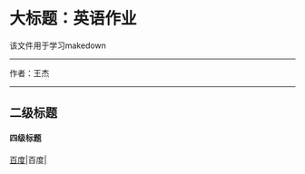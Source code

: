 大标题：英语作业
===========================
该文件用于学习makedown
****
作者：王杰
****
## 二级标题
#### 四级标题
[百度](http://www.baidu.com/"百度")|百度| 
